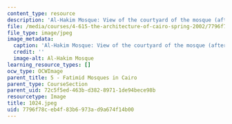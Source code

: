 ```yaml
---
content_type: resource
description: 'Al-Hakim Mosque: View of the courtyard of the mosque (after restoration).'
file: /media/courses/4-615-the-architecture-of-cairo-spring-2002/7796f78ceb4f83b6973ad9a674f14b00_1024.jpeg
file_type: image/jpeg
image_metadata:
  caption: 'Al-Hakim Mosque: View of the courtyard of the mosque (after restoration).'
  credit: ''
  image-alt: Al-Hakim Mosque
learning_resource_types: []
ocw_type: OCWImage
parent_title: 5 - Fatimid Mosques in Cairo
parent_type: CourseSection
parent_uid: 72c5f5ed-463b-d382-8971-1de94bece98b
resourcetype: Image
title: 1024.jpeg
uid: 7796f78c-eb4f-83b6-973a-d9a674f14b00
---
```

